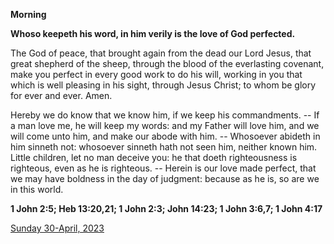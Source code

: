 **Morning**

**Whoso keepeth his word, in him verily is the love of God perfected.**
 
The God of peace, that brought again from the dead our Lord Jesus, that great shepherd of the sheep, through the blood of the everlasting covenant, make you perfect in every good work to do his will, working in you that which is well pleasing in his sight, through Jesus Christ; to whom be glory for ever and ever. Amen.
 
Hereby we do know that we know him, if we keep his commandments. -- If a man love me, he will keep my words: and my Father will love him, and we will come unto him, and make our abode with him. -- Whosoever abideth in him sinneth not: whosoever sinneth hath not seen him, neither known him. Little children, let no man deceive you: he that doeth righteousness is righteous, even as he is righteous. -- Herein is our love made perfect, that we may have boldness in the day of judgment: because as he is, so are we in this world.  

**1 John 2:5; Heb 13:20,21; 1 John 2:3; John 14:23; 1 John 3:6,7; 1 John 4:17**

[Sunday 30-April, 2023](https://t.me/daily_light)
